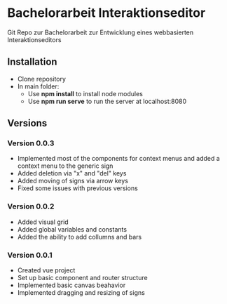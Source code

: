 # Bachelorarbeit Interaktionseditor

Git Repo zur Bachelorarbeit zur Entwicklung eines webbasierten Interaktionseditors

## Installation

- Clone repository
- In main folder:
	- Use **npm install** to install node modules
	- Use **npm run serve** to run the server at localhost:8080

## Versions

### Version 0.0.3
- Implemented most of the components for context menus and added a context menu to the generic sign
- Added deletion via "x" and "del" keys
- Added moving of signs via arrow keys
- Fixed some issues with previous versions

### Version 0.0.2
- Added visual grid
- Added global variables and constants
- Added the ability to add collumns and bars

### Version 0.0.1
- Created vue project
- Set up basic component and router structure
- Implemented basic canvas beahavior
- Implemented dragging and resizing of signs